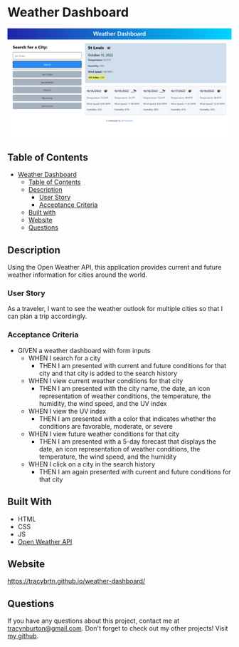 # Weather Dashboard

![Final version of website](https://github.com/tracybrtn/weather-dashboard/blob/main/assets/images/deployed-website.png)

## Table of Contents

- [Weather Dashboard](#weather-dashboard)
  - [Table of Contents](#table-of-contents)
  - [Description](#description)
    - [User Story](#user-story)
    - [Acceptance Criteria](#acceptance-criteria)
  - [Built with](#built-with)
  - [Website](#website)
  - [Questions](#questions)
  
## Description
Using the Open Weather API, this application provides current and future weather information for cities around the world.

### User Story
As a traveler, I want to see the weather outlook for multiple cities so that I can plan a trip accordingly.

### Acceptance Criteria
- GIVEN a weather dashboard with form inputs
  - WHEN I search for a city
    - THEN I am presented with current and future conditions for that city and that city is added to the search history
  - WHEN I view current weather conditions for that city
    - THEN I am presented with the city name, the date, an icon representation of weather conditions, the temperature, the humidity, the wind speed, and the UV index
  - WHEN I view the UV index
    - THEN I am presented with a color that indicates whether the conditions are favorable, moderate, or severe
  - WHEN I view future weather conditions for that city
    - THEN I am presented with a 5-day forecast that displays the date, an icon representation of weather conditions, the temperature, the wind speed, and the humidity
  - WHEN I click on a city in the search history
    - THEN I am again presented with current and future conditions for that city

## Built With
- HTML
- CSS
- JS
- [Open Weather API](https://openweathermap.org/api)

## Website
https://tracybrtn.github.io/weather-dashboard/

## Questions
If you have any questions about this project, contact me at tracynburton@gmail.com.
Don't forget to check out my other projects! Visit [my github](https://github.com/tracybrtn).
